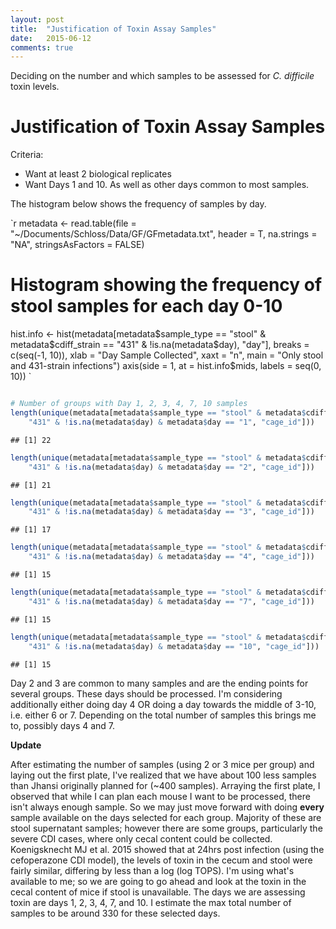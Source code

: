 ```yaml
---
layout: post
title:  "Justification of Toxin Assay Samples"
date:   2015-06-12 
comments: true
---
```


Deciding on the number and which samples to be assessed for _C. difficile_ toxin levels.

# Justification of Toxin Assay Samples

Criteria:

* Want at least 2 biological replicates
* Want Days 1 and 10. As well as other days common to most samples.

The histogram below shows the frequency of samples by day. 


`r
metadata <- read.table(file = "~/Documents/Schloss/Data/GF/GFmetadata.txt", 
    header = T, na.strings = "NA", stringsAsFactors = FALSE)

# Histogram showing the frequency of stool samples for each day 0-10
hist.info <- hist(metadata[metadata$sample_type == "stool" & metadata$cdiff_strain == 
    "431" & !is.na(metadata$day), "day"], breaks = c(seq(-1, 10)), xlab = "Day Sample Collected", 
    xaxt = "n", main = "Only stool and 431-strain infections")
axis(side = 1, at = hist.info$mids, labels = seq(0, 10))
`

<img src="../figs/toxin_assay-1.png" title="" alt="" style="display: block; margin: auto;" />

```r
# Number of groups with Day 1, 2, 3, 4, 7, 10 samples
length(unique(metadata[metadata$sample_type == "stool" & metadata$cdiff_strain == 
    "431" & !is.na(metadata$day) & metadata$day == "1", "cage_id"]))
```

```
## [1] 22
```

```r
length(unique(metadata[metadata$sample_type == "stool" & metadata$cdiff_strain == 
    "431" & !is.na(metadata$day) & metadata$day == "2", "cage_id"]))
```

```
## [1] 21
```

```r
length(unique(metadata[metadata$sample_type == "stool" & metadata$cdiff_strain == 
    "431" & !is.na(metadata$day) & metadata$day == "3", "cage_id"]))
```

```
## [1] 17
```

```r
length(unique(metadata[metadata$sample_type == "stool" & metadata$cdiff_strain == 
    "431" & !is.na(metadata$day) & metadata$day == "4", "cage_id"]))
```

```
## [1] 15
```

```r
length(unique(metadata[metadata$sample_type == "stool" & metadata$cdiff_strain == 
    "431" & !is.na(metadata$day) & metadata$day == "7", "cage_id"]))
```

```
## [1] 15
```

```r
length(unique(metadata[metadata$sample_type == "stool" & metadata$cdiff_strain == 
    "431" & !is.na(metadata$day) & metadata$day == "10", "cage_id"]))
```

```
## [1] 15
```

Day 2 and 3 are common to many samples and are the ending points for several groups. These days should be processed. I'm considering additionally either doing day 4 OR doing a day towards the middle of 3-10, i.e. either 6 or 7. Depending on the total number of samples this brings me to, possibly days 4 and 7. 

**Update**

After estimating the number of samples (using 2 or 3 mice per group) and laying out the first plate, I've realized that we have about 100 less samples than Jhansi originally planned for (~400 samples). Arraying the first plate, I observed that while I can plan each mouse I want to be processed, there isn't always enough sample. So we may just move forward with doing **every** sample available on the days selected for each group. Majority of these are stool supernatant samples; however there are some groups, particularly the severe CDI cases, where only cecal content could be collected. Koenigsknecht MJ et al. 2015 showed that at 24hrs post infection (using the cefoperazone CDI model), the levels of toxin in the cecum and stool were fairly similar, differing by less than a log (log TOPS). I'm using what's available to me; so we are going to go ahead and look at the toxin in the cecal content of mice if stool is unavailable. The days we are assessing toxin are days 1, 2, 3, 4, 7, and 10. I estimate the max total number of samples to be around 330 for these selected days. 
